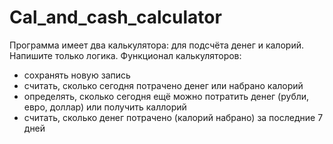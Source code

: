 # Cal_and_cash_calculator
Программа имеет два калькулятора: для подсчёта денег и калорий. Напишите только логика.
Функционал калькуляторов:
  - сохранять новую запись 
  - считать, сколько сегодня потрачено денег или набрано калорий
  - определять, сколько сегодня ещё можно потратить денег (рубли, евро, доллар) или получить каллорий
  - считать, сколько денег потрачено (калорий набрано) за последние 7 дней
